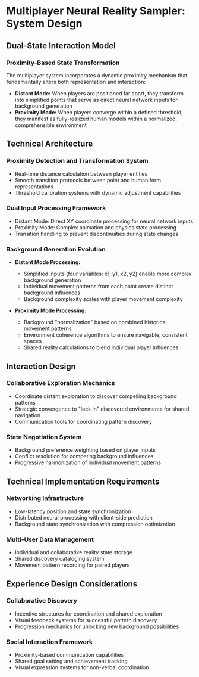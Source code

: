 # Multiplayer Neural Reality Sampler: System Design

## Dual-State Interaction Model

### Proximity-Based State Transformation

The multiplayer system incorporates a dynamic proximity mechanism that fundamentally alters both representation and interaction:

- **Distant Mode:** When players are positioned far apart, they transform into simplified points that serve as direct neural network inputs for background generation
- **Proximity Mode:** When players converge within a defined threshold, they manifest as fully-realized human models within a normalized, comprehensible environment

## Technical Architecture

### Proximity Detection and Transformation System

- Real-time distance calculation between player entities
- Smooth transition protocols between point and human form representations
- Threshold calibration systems with dynamic adjustment capabilities

### Dual Input Processing Framework

- Distant Mode: Direct XY coordinate processing for neural network inputs
- Proximity Mode: Complex animation and physics state processing
- Transition handling to prevent discontinuities during state changes

### Background Generation Evolution

- **Distant Mode Processing:**
  - Simplified inputs (four variables: x1, y1, x2, y2) enable more complex background generation
  - Individual movement patterns from each point create distinct background influences
  - Background complexity scales with player movement complexity

- **Proximity Mode Processing:**
  - Background "normalization" based on combined historical movement patterns
  - Environment coherence algorithms to ensure navigable, consistent spaces
  - Shared reality calculations to blend individual player influences

## Interaction Design

### Collaborative Exploration Mechanics

- Coordinate distant exploration to discover compelling background patterns
- Strategic convergence to "lock in" discovered environments for shared navigation
- Communication tools for coordinating pattern discovery

### State Negotiation System

- Background preference weighting based on player inputs
- Conflict resolution for competing background influences
- Progressive harmonization of individual movement patterns

## Technical Implementation Requirements

### Networking Infrastructure

- Low-latency position and state synchronization
- Distributed neural processing with client-side prediction
- Background state synchronization with compression optimization

### Multi-User Data Management

- Individual and collaborative reality state storage
- Shared discovery cataloging system
- Movement pattern recording for paired players

## Experience Design Considerations

### Collaborative Discovery

- Incentive structures for coordination and shared exploration
- Visual feedback systems for successful pattern discovery
- Progression mechanics for unlocking new background possibilities

### Social Interaction Framework

- Proximity-based communication capabilities
- Shared goal setting and achievement tracking
- Visual expression systems for non-verbal coordination

